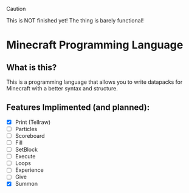 >[!CAUTION]
>This is NOT finished yet! The thing is barely functional!
# Minecraft Programming Language
## What is this?
This is a programming language that allows you to write datapacks for Minecraft with a better syntax and structure.
## Features Implimented (and planned):
- [x] Print (Tellraw)
- [ ] Particles
- [ ] Scoreboard
- [ ] Fill
- [ ] SetBlock
- [ ] Execute
- [ ] Loops
- [ ] Experience
- [ ] Give
- [x] Summon
